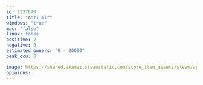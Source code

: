```yaml
---
id: 1237670
title: "Anti Air"
windows: "true"
mac: "false"
linux: false
positive: 2
negative: 0
estimated_owners: "0 - 20000"
peak_ccu: 0

image: https://shared.akamai.steamstatic.com/store_item_assets/steam/apps/1237670/header.jpg?t=1667395290
opinions:
---
```

